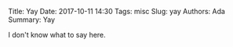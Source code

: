 Title: Yay
Date: 2017-10-11 14:30
Tags: misc
Slug: yay
Authors: Ada
Summary: Yay

I don't know what to say here.

